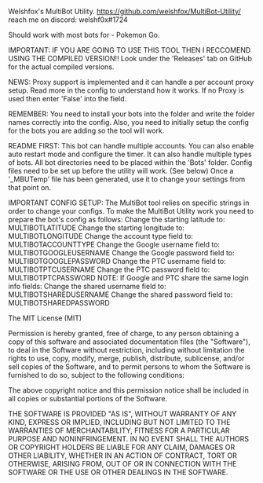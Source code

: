 Welshfox's MultiBot Utility.
https://github.com/welshfox/MultiBot-Utility/
reach me on discord: welshf0x#1724


Should work with most bots for - Pokemon Go.


IMPORTANT:
IF YOU ARE GOING TO USE THIS TOOL THEN I RECCOMEND USING THE COMPILED VERSION!!
Look under the 'Releases' tab on GitHub for the actual compiled versions.

NEWS:
Proxy support is implemented and it can handle a per account proxy setup.
Read more in the config to understand how it works. If no Proxy is used 
then enter 'False' into the field. 

REMEMBER:
You need to install your bots into the folder and write the folder names
correctly into the config. Also, you need to initially setup the config for
the bots you are adding so the tool will work.


README FIRST: 
This bot can handle multiple accounts.
You can also enable auto restart mode and configure the timer.
It can also handle multiple types of bots.
All bot directories need to be placed within the 'Bots' folder.
Config files need to be set up before the utility will work. (See below)
Once a '_MBUTemp' file has been generated, use it to change your settings from that point on.

IMPORTANT CONFIG SETUP:
The MultiBot tool relies on specific strings in order to change your configs.
To make the MultiBot Utility work you need to prepare the bot's config as follows:
Change the starting latitude to: MULTIBOTLATITUDE
Change the starting longitude to: MULTIBOTLONGITUDE
Change the account type field to: MULTIBOTACCOUNTTYPE
Change the Google username field to: MULTIBOTGOOGLEUSERNAME
Change the Google password field to: MULTIBOTGOOGLEPASSWORD
Change the PTC username field to: MULTIBOTPTCUSERNAME
Change the PTC password field to: MULTIBOTPTCPASSWORD
NOTE: If Google and PTC share the same login info fields:
Change the shared username field to: MULTIBOTSHAREDUSERNAME
Change the shared password field to: MULTIBOTSHAREDPASSWORD








The MIT License (MIT)

Permission is hereby granted, free of charge, to any person obtaining a copy of 
this software and associated documentation files (the "Software"), to deal in the 
Software without restriction, including without limitation the rights to use, copy, 
modify, merge, publish, distribute, sublicense, and/or sell copies of the Software, 
and to permit persons to whom the Software is furnished to do so, subject to the 
following conditions:

The above copyright notice and this permission notice shall be included in all 
copies or substantial portions of the Software.

THE SOFTWARE IS PROVIDED "AS IS", WITHOUT WARRANTY OF ANY KIND, EXPRESS OR IMPLIED, 
INCLUDING BUT NOT LIMITED TO THE WARRANTIES OF MERCHANTABILITY, FITNESS FOR A 
PARTICULAR PURPOSE AND NONINFRINGEMENT. IN NO EVENT SHALL THE AUTHORS OR COPYRIGHT 
HOLDERS BE LIABLE FOR ANY CLAIM, DAMAGES OR OTHER LIABILITY, WHETHER IN AN ACTION 
OF CONTRACT, TORT OR OTHERWISE, ARISING FROM, OUT OF OR IN CONNECTION WITH THE 
SOFTWARE OR THE USE OR OTHER DEALINGS IN THE SOFTWARE.
